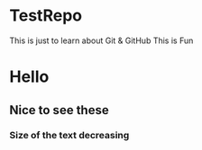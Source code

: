 # TestRepo
This is just to learn about Git &amp; GitHub
This is Fun

# Hello
## Nice to see these
### Size of the text decreasing
